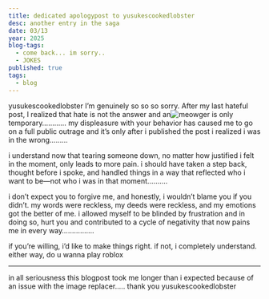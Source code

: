 ```yaml
---
title: dedicated apologypost to yusukescookedlobster
desc: another entry in the saga
date: 03/13
year: 2025
blog-tags:
  - come back... im sorry..
  - JOKES
published: true
tags:
  - blog
---
```

yusukescookedlobster I’m genuinely so so so sorry. After my last hateful post, I realized that hate is not the answer and an![meow](.media/hatepilled/file-20250313185433725.png)ger is only temporary………… my displeasure with your behavior has caused me to go on a full public outrage and it’s only after i published the post i realized i was in the wrong………

i understand now that tearing someone down, no matter how justified i felt in the moment, only leads to more pain. i should have taken a step back, thought before i spoke, and handled things in a way that reflected who i want to be—not who i was in that moment……….

i don’t expect you to forgive me, and honestly, i wouldn’t blame you if you didn’t. my words were reckless, my deeds were reckless, and my emotions got the better of me. i allowed myself to be blinded by frustration and in doing so, hurt you and contributed to a cycle of negativity that now pains me in every way…………….

if you’re willing, i’d like to make things right. if not, i completely understand. either way, do u wanna play roblox 

---

in all seriousness this blogpost took me longer than i expected because of an issue with the image replacer….. thank you yusukescookedlobster